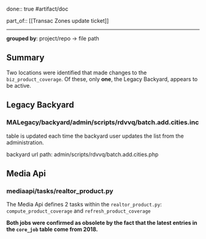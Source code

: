 done:: true
#artifact/doc

part_of:: [[Transac Zones update ticket]]
___

**grouped by**: project/repo -> file path

## Summary

Two locations were identified that made changes to the `biz_product_coverage`.
Of these, only **one**, the Legacy Backyard, appears to be active.

## Legacy Backyard

### MALegacy/backyard/admin/scripts/rdvvq/batch.add.cities.inc

table is updated each time the backyard user updates the list from the administration.

backyard url path: admin/scripts/rdvvq/batch.add.cities.php

## Media Api

### mediaapi/tasks/realtor_product.py

The Media Api defines 2 tasks within the `realtor_product.py`: `compute_product_coverage` and `refresh_product_coverage`

**Both jobs were confirmed as obsolete by the fact that the latest entries in the `core_job` table come from 2018.**
